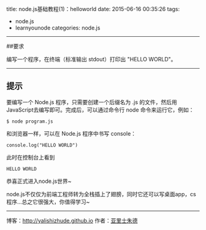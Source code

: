 title: node.js基础教程(1)：helloworld
date: 2015-06-16 00:35:26
tags:
- node.js
- learnyounode
categories: node.js

-------

##要求

编写一个程序，在终端（标准输出 stdout）打印出 "HELLO WORLD"。

-------------------------------------------------------------------------------
<!-- more -->
## 提示

要编写一个 Node.js 程序，只需要创建一个后缀名为 .js 的文件，然后用 JavaScript去编写即可。完成后，可以通过命令行 node 命令来运行它，例如：

    $ node program.js

和浏览器一样，可以在 Node.js 程序中书写 console：

    console.log("HELLO WORLD")

此时在控制台上看到 
	
	HELLO WORLD

恭喜正式进入node.js世界~

node.js不仅仅为前端工程师转为全栈插上了翅膀，同时它还可以写桌面app，cs程序...总之它很强大，你值得学习~


- - - 
博客：http://yalishizhude.github.io
作者：[亚里士朱德](http://yalishizhude.github.io/about/)